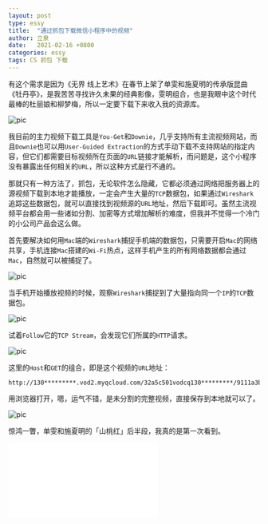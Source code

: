 ```yaml
---
layout: post
type: essy
title:  "通过抓包下载微信小程序中的视频"
author: 立泉
date:   2021-02-16 +0800
categories: essy
tags: CS 抓包 下载
---
```


有这个需求是因为《无界 线上艺术》在春节上架了单雯和施夏明的传承版昆曲《牡丹亭》，是我苦苦寻找许久未果的经典影像，雯明组合，也是我眼中这个时代最棒的杜丽娘和柳梦梅，所以一定要下载下来收入我的资源库。

<img class="materialboxed responsive-img" src="https://apqx.oss-cn-hangzhou.aliyuncs.com/blog/pic/screen_iphone_opera_mudanting.jpg" alt="pic">

我目前的主力视频下载工具是`You-Get`和`Downie`，几乎支持所有主流视频网站，而且`Downie`也可以用`User-Guided Extraction`的方式手动下载不支持网站的指定内容，但它们都需要目标视频所在页面的`URL`链接才能解析，而问题是，这个小程序没有暴露出任何相关的`URL`，所以这种方式是行不通的。

那就只有一种方法了，抓包，无论软件怎么隐藏，它都必须通过网络把服务器上的源视频下载到本地才能播放，一定会产生大量的`TCP`数据包，如果通过`Wireshark`追踪这些数据包，就可以直接找到视频源的`URL`地址，然后下载即可。虽然主流视频平台都会用一些诸如分割、加密等方式增加解析的难度，但我并不觉得一个冷门的小公司产品会这么做。

首先要解决如何用`Mac`端的`Wireshark`捕捉手机端的数据包，只需要开启`Mac`的网络共享，手机连接`Mac`搭建的`Wi-Fi`热点，这样手机产生的所有网络数据都会通过`Mac`，自然就可以被捕捉了。

<img class="materialboxed responsive-img" src="https://apqx.oss-cn-hangzhou.aliyuncs.com/blog/pic/screen_mac_wifi_share.png" alt="pic">

当手机开始播放视频的时候，观察`Wireshark`捕捉到了大量指向同一个`IP`的`TCP`数据包。

<img class="materialboxed responsive-img" src="https://apqx.oss-cn-hangzhou.aliyuncs.com/blog/pic/screen_wireshark_opera.jpg" alt="pic">

试着`Follow`它的`TCP Stream`，会发现它们所属的`HTTP`请求。

<img class="materialboxed responsive-img" src="https://apqx.oss-cn-hangzhou.aliyuncs.com/blog/pic/screen_wireshark_flow.jpg" alt="pic">

这里的`Host`和`GET`的组合，即是这个视频的`URL`地址：

```
http://130*********.vod2.myqcloud.com/32a5c501vodcq130*********/9111a3b75285890814193748493/************UA.mp4
```

用浏览器打开，嗯，运气不错，是未分割的完整视频，直接保存到本地就可以了。

<img class="materialboxed responsive-img" src="https://apqx.oss-cn-hangzhou.aliyuncs.com/blog/pic/screen_safari_opera_mudanting.jpg" alt="pic">

惊鸿一瞥，单雯和施夏明的「山桃红」后半段，我真的是第一次看到。

<div class="video-container">
    <iframe src="//player.bilibili.com/player.html?aid=374190419&bvid=BV1ko4y197Az&cid=298204268&page=1" scrolling="no" border="0" frameborder="no" framespacing="0" allowfullscreen="true"> </iframe>
</div>
